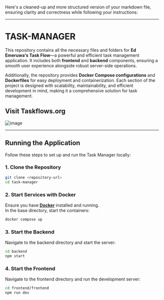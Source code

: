 Here's a cleaned-up and more structured version of your markdown file, ensuring clarity and correctness while following your instructions:  

---

# **TASK-MANAGER**  
This repository contains all the necessary files and folders for **Ed Emeruwa's Task Flow**—a powerful and efficient task management application. It includes both **frontend** and **backend** components, ensuring a smooth user experience alongside robust server-side operations.  

Additionally, the repository provides **Docker Compose configurations** and **Dockerfiles** for easy deployment and containerization. Each section of the project is designed with scalability, maintainability, and efficient development in mind, making it a comprehensive solution for task management.  

## Visit Taskflows.org

![image](https://github.com/user-attachments/assets/07470d4c-3acc-4ca6-b326-4423e93469bc)

---


## **Running the Application**  
Follow these steps to set up and run the Task Manager locally:  

### **1. Clone the Repository**  
```sh
git clone <repository-url>
cd task-manager
```

### **2. Start Services with Docker**  
Ensure you have **[Docker](https://www.docker.com/)** installed and running.  
In the base directory, start the containers:  
```sh
docker compose up
```

### **3. Start the Backend**  
Navigate to the backend directory and start the server:  
```sh
cd backend
npm start
```

### **4. Start the Frontend**  
Navigate to the frontend directory and run the development server:  
```sh
cd frontend/frontend
npm run dev
```

